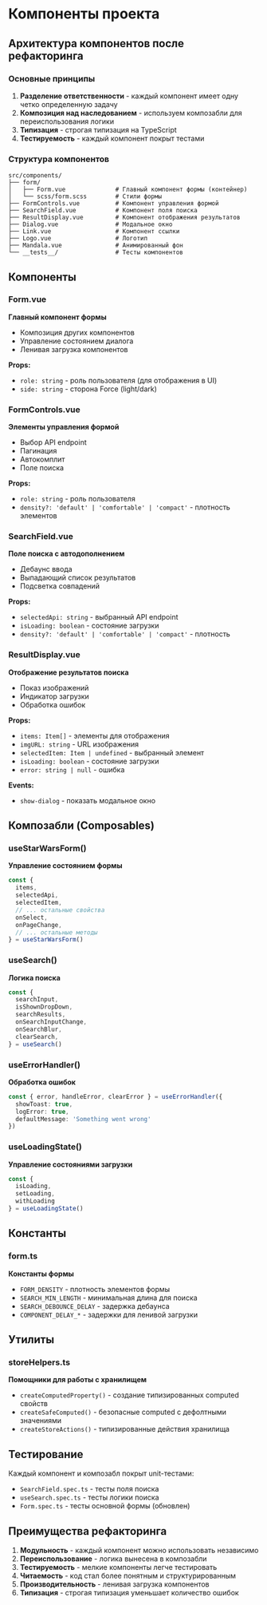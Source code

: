 # Компоненты проекта

## Архитектура компонентов после рефакторинга

### Основные принципы

1. **Разделение ответственности** - каждый компонент имеет одну четко определенную задачу
2. **Композиция над наследованием** - используем композабли для переиспользования логики
3. **Типизация** - строгая типизация на TypeScript
4. **Тестируемость** - каждый компонент покрыт тестами

### Структура компонентов

```
src/components/
├── form/
│   ├── Form.vue              # Главный компонент формы (контейнер)
│   └── scss/form.scss        # Стили формы
├── FormControls.vue          # Компонент управления формой
├── SearchField.vue           # Компонент поля поиска
├── ResultDisplay.vue         # Компонент отображения результатов
├── Dialog.vue                # Модальное окно
├── Link.vue                  # Компонент ссылки
├── Logo.vue                  # Логотип
├── Mandala.vue               # Анимированный фон
└── __tests__/                # Тесты компонентов
```

## Компоненты

### Form.vue

**Главный компонент формы**

- Композиция других компонентов
- Управление состоянием диалога
- Ленивая загрузка компонентов

**Props:**

- `role: string` - роль пользователя (для отображения в UI)
- `side: string` - сторона Force (light/dark)

### FormControls.vue

**Элементы управления формой**

- Выбор API endpoint
- Пагинация
- Автокомплит
- Поле поиска

**Props:**

- `role: string` - роль пользователя
- `density?: 'default' | 'comfortable' | 'compact'` - плотность элементов

### SearchField.vue

**Поле поиска с автодополнением**

- Дебаунс ввода
- Выпадающий список результатов
- Подсветка совпадений

**Props:**

- `selectedApi: string` - выбранный API endpoint
- `isLoading: boolean` - состояние загрузки
- `density?: 'default' | 'comfortable' | 'compact'` - плотность

### ResultDisplay.vue

**Отображение результатов поиска**

- Показ изображений
- Индикатор загрузки
- Обработка ошибок

**Props:**

- `items: Item[]` - элементы для отображения
- `imgURL: string` - URL изображения
- `selectedItem: Item | undefined` - выбранный элемент
- `isLoading: boolean` - состояние загрузки
- `error: string | null` - ошибка

**Events:**

- `show-dialog` - показать модальное окно

## Композабли (Composables)

### useStarWarsForm()

**Управление состоянием формы**

```typescript
const {
  items,
  selectedApi,
  selectedItem,
  // ... остальные свойства
  onSelect,
  onPageChange,
  // ... остальные методы
} = useStarWarsForm()
```

### useSearch()

**Логика поиска**

```typescript
const {
  searchInput,
  isShownDropDown,
  searchResults,
  onSearchInputChange,
  onSearchBlur,
  clearSearch,
} = useSearch()
```

### useErrorHandler()

**Обработка ошибок**

```typescript
const { error, handleError, clearError } = useErrorHandler({
  showToast: true,
  logError: true,
  defaultMessage: 'Something went wrong'
})
```

### useLoadingState()

**Управление состояниями загрузки**

```typescript
const {
  isLoading,
  setLoading,
  withLoading
} = useLoadingState()
```

## Константы

### form.ts

**Константы формы**

- `FORM_DENSITY` - плотность элементов формы
- `SEARCH_MIN_LENGTH` - минимальная длина для поиска
- `SEARCH_DEBOUNCE_DELAY` - задержка дебаунса
- `COMPONENT_DELAY_*` - задержки для ленивой загрузки

## Утилиты

### storeHelpers.ts

**Помощники для работы с хранилищем**

- `createComputedProperty()` - создание типизированных computed свойств
- `createSafeComputed()` - безопасные computed с дефолтными значениями
- `createStoreActions()` - типизированные действия хранилища

## Тестирование

Каждый компонент и композабл покрыт unit-тестами:

- `SearchField.spec.ts` - тесты поля поиска
- `useSearch.spec.ts` - тесты логики поиска
- `Form.spec.ts` - тесты основной формы (обновлен)

## Преимущества рефакторинга

1. **Модульность** - каждый компонент можно использовать независимо
2. **Переиспользование** - логика вынесена в композабли
3. **Тестируемость** - мелкие компоненты легче тестировать
4. **Читаемость** - код стал более понятным и структурированным
5. **Производительность** - ленивая загрузка компонентов
6. **Типизация** - строгая типизация уменьшает количество ошибок
